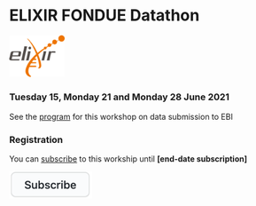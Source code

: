 # ELIXIR FONDUE Datathon 

<img src="program/images/logo_elixir.png" width="100"/>

### Tuesday 15, Monday 21 and Monday 28 June 2021
See the [program](program/) for this workshop on data submission to EBI

### Registration
You can [subscribe](https://forms.gle/uSA4kMX5GnG4L9E46) to this workship until **\[end-date subscription\]**

<a href="https://forms.gle/uSA4kMX5GnG4L9E46" alt="subscribe" title="subscribe"><img src="program/images/subscribe.png" width="150"/></a>
